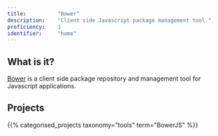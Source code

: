 ```yaml
---
title: 			"Bower"
description: 	"Client side Javascript package management tool."
proficiency:	3
identifier:		"home"
---
```


## What is it?
[Bower](https://bower.io/) is a client side package repository and management tool for Javascript applications.

## Projects
{{% categorised_projects taxonomy="tools" term="BowerJS" %}}